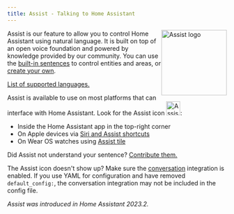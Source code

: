 ```yaml
---
title: Assist - Talking to Home Assistant
---
```


<img src='/images/assist/assist-logo.png' class='no-shadow' alt='Assist logo' style='width: 150px; float: right'>

Assist is our feature to allow you to control Home Assistant using natural language. It is built on top of an open voice foundation and powered by knowledge provided by our community. You can use the [built-in sentences](/voice_control/builtin_sentences) to control entities and areas, or [create your own](/voice_control/custom_sentences).

[List of supported languages.](https://developers.home-assistant.io/docs/voice_control/intent-recognition/supported-languages)

Assist is available to use on most platforms that can interface with Home Assistant. Look for the Assist icon <img src='/images/assist/assist-icon.svg' alt='Assist icon' style='height: 32px' class='no-shadow'>:

- Inside the Home Assistant app in the top-right corner
- On Apple devices via [Siri and Assist shortcuts](/voice_control/apple)
- On Wear OS watches using [Assist tile](/voice_control/android)

Did Assist not understand your sentence? [Contribute them.](https://developers.home-assistant.io/docs/voice_control/intent-recognition/)

The Assist icon doesn't show up? Make sure the [conversation](/integrations/conversation/) integration is enabled. If you use YAML for configuration and have removed `default_config:`, the conversation integration may not be included in the config file.
 
_Assist was introduced in Home Assistant 2023.2._

<lite-youtube videoid="sQ7X7jz1SrA" videotitle="Assist on Apple HomePod"></lite-youtube>
